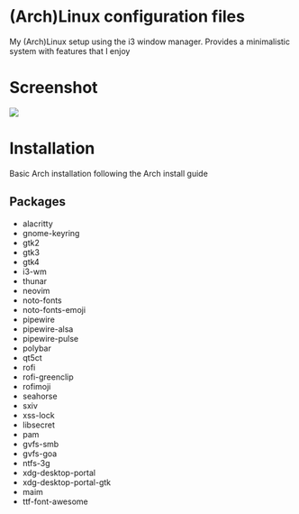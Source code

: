# (Arch)Linux configuration files
My (Arch)Linux setup using the i3 window manager. Provides a minimalistic system with features that I enjoy

# Screenshot
<img src=".static/i3-screenshot.png" />

# Installation
Basic Arch installation following the Arch install guide
## Packages
- alacritty
- gnome-keyring
- gtk2
- gtk3
- gtk4
- i3-wm
- thunar 
- neovim
- noto-fonts
- noto-fonts-emoji
- pipewire
- pipewire-alsa
- pipewire-pulse
- polybar
- qt5ct
- rofi
- rofi-greenclip
- rofimoji
- seahorse
- sxiv
- xss-lock
- libsecret
- pam
- gvfs-smb
- gvfs-goa
- ntfs-3g
- xdg-desktop-portal
- xdg-desktop-portal-gtk
- maim
- ttf-font-awesome
